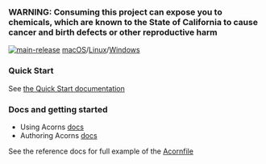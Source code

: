 ### WARNING: Consuming this project can expose you to chemicals, which are known to the State of California to cause cancer and birth defects or other reproductive harm

[![main-release](https://github.com/acorn-io/acorn/actions/workflows/main-release.yaml/badge.svg)](https://github.com/acorn-io/acorn/actions/workflows/main-release.yaml) [macOS](https://cdn.acrn.io/cli/default_darwin_amd64_v1/acorn)/[Linux](https://cdn.acrn.io/cli/default_linux_amd64_v1/acorn)/[Windows](https://cdn.acrn.io/cli/default_windows_amd64_v1/acorn.exe)

### Quick Start

See [the Quick Start documentation](https://docs.acorn.io/quickstart)

### Docs and getting started

* Using Acorns [docs](https://docs.acorn.io/Running%20Acorns)
* Authoring Acorns [docs](https://docs.acorn.io/Acornfile/overview)

See the reference docs for full example of the [Acornfile](https://docs.acorn.io/Reference/Acornfile)
